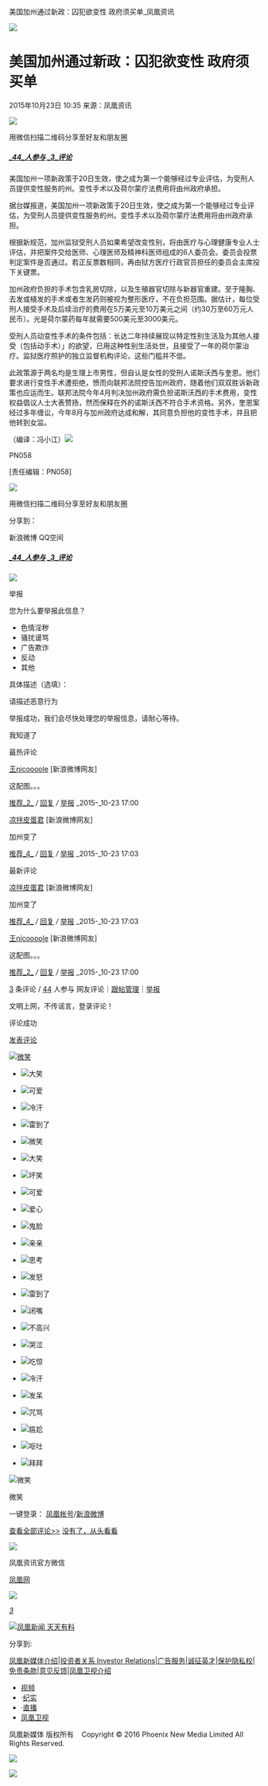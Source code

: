 美国加州通过新政：囚犯欲变性 政府须买单\_凤凰资讯

![](https://dolphin.deliver.ifeng.com/c?z=ifeng&la=0&si=2&ci=23&cg=22&c=29&or=232&l=728&bg=728&b=726&u=https://y0.ifengimg.com/34c4a1d78882290c/2012/0528/1x1.gif)

# 美国加州通过新政：囚犯欲变性 政府须买单

2015年10月23日 10:35 来源：凤凰资讯

![](http://h2.ifengimg.com/0f56ee67a4c375c2/2013/1106/indeccode.png)

用微信扫描二维码分享至好友和朋友圈

##### [_44_人参与](http://gentie.ifeng.com/view.html?docUrl=http%3A%2F%2Fnews.ifeng.com%2Fa%2F20151023%2F45969668_0.shtml&docName=%E7%BE%8E%E5%9B%BD%E5%8A%A0%E5%B7%9E%E9%80%9A%E8%BF%87%E6%96%B0%E6%94%BF%EF%BC%9A%E5%9B%9A%E7%8A%AF%E6%AC%B2%E5%8F%98%E6%80%A7%20%E6%94%BF%E5%BA%9C%E9%A1%BB%E4%B9%B0%E5%8D%95&skey=b9134c&pcUrl=http%3A%2F%2Fnews.ifeng.com%2Fa%2F20151023%2F45969668_0.shtml) [_3_评论](http://gentie.ifeng.com/view.html?docUrl=http%3A%2F%2Fnews.ifeng.com%2Fa%2F20151023%2F45969668_0.shtml&docName=%E7%BE%8E%E5%9B%BD%E5%8A%A0%E5%B7%9E%E9%80%9A%E8%BF%87%E6%96%B0%E6%94%BF%EF%BC%9A%E5%9B%9A%E7%8A%AF%E6%AC%B2%E5%8F%98%E6%80%A7%20%E6%94%BF%E5%BA%9C%E9%A1%BB%E4%B9%B0%E5%8D%95&skey=b9134c&pcUrl=http%3A%2F%2Fnews.ifeng.com%2Fa%2F20151023%2F45969668_0.shtml)

美国加州一项新政策于20日生效，使之成为第一个能够经过专业评估，为受刑人员提供变性服务的州。变性手术以及荷尔蒙疗法费用将由州政府承担。

据台媒报道，美国加州一项新政策于20日生效，使之成为第一个能够经过专业评估，为受刑人员提供变性服务的州。变性手术以及荷尔蒙疗法费用将由州政府承担。

根据新规范，加州监狱受刑人员如果希望改变性别，将由医疗与心理健康专业人士评估，并把案件交给医师、心理医师及精神科医师组成的6人委员会。委员会投票判定案件是否通过。若正反票数相同，再由狱方医疗行政官员担任的委员会主席投下关键票。

加州政府负担的手术包含乳房切除，以及生殖器官切除与新器官重建。至于隆胸、去发或植发的手术或者生发药则被视为整形医疗，不在负担范围。据估计，每位受刑人接受手术及后续治疗的费用在5万美元至10万美元之间（约30万至60万元人民币）。光是荷尔蒙药每年就需要500美元至3000美元。

受刑人员动变性手术的条件包括：长达二年持续展现以特定性别生活及为其他人接受（包括动手术）」的欲望，已用这种性别生活处世，且接受了一年的荷尔蒙治疗。监狱医疗照护的独立监督机构评论，这些门槛并不低。

此政策源于两名均是生理上市男性，但自认是女性的受刑人诺斯沃西与奎恩。他们要求进行变性手术遭拒绝，愤而向联邦法院控告加州政府，随着他们双双胜诉新政策也应运而生。联邦法院今年4月判决加州政府需负担诺斯沃西的手术费用，变性权益倡议人士大表赞扬，然而保释在外的诺斯沃西不符合手术资格。另外，奎恩案经过多年缠讼，今年8月与加州政府达成和解，其同意负担他的变性手术，并且把他转到女监。

（编译：冯小江）[![](http://y2.ifengimg.com/a/2015/0708/icon_logo.gif)](http://www.ifeng.com/)

PN058

\[责任编辑：PN058\]

![](http://h2.ifengimg.com/0f56ee67a4c375c2/2013/1106/indeccode.png)

用微信扫描二维码分享至好友和朋友圈

分享到：

新浪微博 QQ空间

##### [_44_人参与](http://gentie.ifeng.com/view.html?docUrl=http%3A%2F%2Fnews.ifeng.com%2Fa%2F20151023%2F45969668_0.shtml&docName=%E7%BE%8E%E5%9B%BD%E5%8A%A0%E5%B7%9E%E9%80%9A%E8%BF%87%E6%96%B0%E6%94%BF%EF%BC%9A%E5%9B%9A%E7%8A%AF%E6%AC%B2%E5%8F%98%E6%80%A7%20%E6%94%BF%E5%BA%9C%E9%A1%BB%E4%B9%B0%E5%8D%95&skey=b9134c&pcUrl=http%3A%2F%2Fnews.ifeng.com%2Fa%2F20151023%2F45969668_0.shtml) [_3_评论](http://gentie.ifeng.com/view.html?docUrl=http%3A%2F%2Fnews.ifeng.com%2Fa%2F20151023%2F45969668_0.shtml&docName=%E7%BE%8E%E5%9B%BD%E5%8A%A0%E5%B7%9E%E9%80%9A%E8%BF%87%E6%96%B0%E6%94%BF%EF%BC%9A%E5%9B%9A%E7%8A%AF%E6%AC%B2%E5%8F%98%E6%80%A7%20%E6%94%BF%E5%BA%9C%E9%A1%BB%E4%B9%B0%E5%8D%95&skey=b9134c&pcUrl=http%3A%2F%2Fnews.ifeng.com%2Fa%2F20151023%2F45969668_0.shtml)

![](//p0.ifengimg.com/fe/responsiveDetail/images/logo.jpg)

举报

您为什么要举报此信息？

-   色情淫秽
-   骚扰谩骂
-   广告欺诈
-   反动
-   其他

具体描述（选填）：

请描述恶意行为

举报成功，我们会尽快处理您的举报信息，请耐心等待。

我知道了

最热评论

[王nicoooole](https://gentie.ifeng.com/myComments?guid=2515053354) \[新浪微博网友\]

这配图。。。

[推荐_2_](#) _/_ [回复](#) _/_ [举报](#) _2015-_10-23 17:00

[凉拌皮蛋君](https://gentie.ifeng.com/myComments?guid=2865071700) \[新浪微博网友\]

加州变了

[推荐_4_](#) _/_ [回复](#) _/_ [举报](#) _2015-_10-23 17:03

最新评论

[凉拌皮蛋君](https://gentie.ifeng.com/myComments?guid=2865071700) \[新浪微博网友\]

加州变了

[推荐_4_](#) _/_ [回复](#) _/_ [举报](#) _2015-_10-23 17:03

[王nicoooole](https://gentie.ifeng.com/myComments?guid=2515053354) \[新浪微博网友\]

这配图。。。

[推荐_2_](#) _/_ [回复](#) _/_ [举报](#) _2015-_10-23 17:00

[3](//gentie.ifeng.com/view.html?docUrl=http%3A%2F%2Fnews.ifeng.com%2Fa%2F20151023%2F45969668_0.shtml&docName=%E7%BE%8E%E5%9B%BD%E5%8A%A0%E5%B7%9E%E9%80%9A%E8%BF%87%E6%96%B0%E6%94%BF%EF%BC%9A%E5%9B%9A%E7%8A%AF%E6%AC%B2%E5%8F%98%E6%80%A7%20%E6%94%BF%E5%BA%9C%E9%A1%BB%E4%B9%B0%E5%8D%95&skey=b9134c&speUrl=&pcUrl=http%3A%2F%2Fnews.ifeng.com%2Fa%2F20151023%2F45969668_0.shtml) 条评论 / [44](//gentie.ifeng.com/view.html?docUrl=http%3A%2F%2Fnews.ifeng.com%2Fa%2F20151023%2F45969668_0.shtml&docName=%E7%BE%8E%E5%9B%BD%E5%8A%A0%E5%B7%9E%E9%80%9A%E8%BF%87%E6%96%B0%E6%94%BF%EF%BC%9A%E5%9B%9A%E7%8A%AF%E6%AC%B2%E5%8F%98%E6%80%A7%20%E6%94%BF%E5%BA%9C%E9%A1%BB%E4%B9%B0%E5%8D%95&skey=b9134c&speUrl=&pcUrl=http%3A%2F%2Fnews.ifeng.com%2Fa%2F20151023%2F45969668_0.shtml) 人参与 网友评论｜[跟帖管理](//comment.ifeng.com/content/gongyue/gtgl.html)｜[举报](//news.ifeng.com/ask/index.shtml)

文明上网，不传谣言，登录评论！

评论成功

[发表评论](#)

[![微笑](//y0.ifengimg.com/a/2015/1130/face_1.png)](#)

-   ![大笑](//y0.ifengimg.com/a/2015/1130/face_2.png)
-   ![可爱](//y0.ifengimg.com/a/2015/1130/face_4.png)
-   ![冷汗](//y0.ifengimg.com/a/2015/1130/face_15.png)
-   ![雷到了](//y0.ifengimg.com/a/2015/1130/face_10.png)

-   ![微笑](//y0.ifengimg.com/a/2015/1130/face_1.png)
-   ![大笑](//y0.ifengimg.com/a/2015/1130/face_2.png)
-   ![坏笑](//y0.ifengimg.com/a/2015/1130/face_3.png)
-   ![可爱](//y0.ifengimg.com/a/2015/1130/face_4.png)
-   ![爱心](//y0.ifengimg.com/a/2015/1130/face_5.png)
-   ![鬼脸](//y0.ifengimg.com/a/2015/1130/face_6.png)
-   ![亲亲](//y0.ifengimg.com/a/2015/1130/face_7.png)
-   ![思考](//y0.ifengimg.com/a/2015/1130/face_8.png)
-   ![发怒](//y0.ifengimg.com/a/2015/1130/face_9.png)
-   ![雷到了](//y0.ifengimg.com/a/2015/1130/face_10.png)
-   ![闭嘴](//y0.ifengimg.com/a/2015/1130/face_11.png)
-   ![不高兴](//y0.ifengimg.com/a/2015/1130/face_12.png)
-   ![哭泣](//y0.ifengimg.com/a/2015/1130/face_13.png)
-   ![吃惊](//y0.ifengimg.com/a/2015/1130/face_14.png)
-   ![冷汗](//y0.ifengimg.com/a/2015/1130/face_15.png)
-   ![发呆](//y0.ifengimg.com/a/2015/1130/face_16.png)
-   ![咒骂](//y0.ifengimg.com/a/2015/1130/face_17.png)
-   ![尴尬](//y0.ifengimg.com/a/2015/1130/face_18.png)
-   ![呕吐](//y0.ifengimg.com/a/2015/1130/face_19.png)
-   ![拜拜](//y0.ifengimg.com/a/2015/1130/face_20.png)

![微笑](//y0.ifengimg.com/a/2015/1130/face_1.png)

微笑

一键登录： [凤凰帐号](#)/[新浪微博](#)

[查看全部评论>>](//gentie.ifeng.com/view.html?docUrl=http%3A%2F%2Fnews.ifeng.com%2Fa%2F20151023%2F45969668_0.shtml&docName=%E7%BE%8E%E5%9B%BD%E5%8A%A0%E5%B7%9E%E9%80%9A%E8%BF%87%E6%96%B0%E6%94%BF%EF%BC%9A%E5%9B%9A%E7%8A%AF%E6%AC%B2%E5%8F%98%E6%80%A7%20%E6%94%BF%E5%BA%9C%E9%A1%BB%E4%B9%B0%E5%8D%95&skey=b9134c&speUrl=&pcUrl=http%3A%2F%2Fnews.ifeng.com%2Fa%2F20151023%2F45969668_0.shtml) [没有了，从头看看](javascript:void\(0\);)

![](http://d.ifengimg.com/w80_h80_nocache/y0.ifengimg.com/e01ed39fc2da5d4a/2013/1107/00092ec33d1b6502592a18584daddf3e.jpg)

凤凰资讯官方微信

[凤凰网](http://weibo.com/phoenixnewmedia "凤凰网")

![](http://y2.ifengimg.com/ifengimcp/pic/20150902/3677f2773fd79f12b079_size1_w35_h15.png)

[_3_](javascript:void\(0\);)

[![凤凰新闻 天天有料](//y3.ifengimg.com/a/2015/0130/b3e486531275e3b.JPG)](http://api.3g.ifeng.com/ifengtg?adid=11345)

分享到:

[凤凰新媒体介绍](http://www.ifeng.com/corp/about/intro/)|[投资者关系 Investor Relations](http://ir.ifeng.com/)|[广告服务](http://biz.ifeng.com/)|[诚征英才](http://career.ifeng.com/)|[保护隐私权](http://www.ifeng.com/corp/privacy/)|[免责条款](http://www.ifeng.com/corp/exemption/)|[意见反馈](http://help.ifeng.com/)|[凤凰卫视介绍](http://phtv.ifeng.com/intro/)

-   [视频](http://v.ifeng.com/ "视频")
-   ·[纪实](http://v.ifeng.com/documentary/index.shtml "纪实")
-   ·[直播](http://v.ifeng.com/live/ "直播")
-   [凤凰卫视](http://phtv.ifeng.com/ "凤凰卫视")

凤凰新媒体 版权所有    Copyright © 2016 Phoenix New Media Limited All Rights Reserved.

![](http://ifeng.wrating.com/a.gif?a=192ebcfc12a&t=&i=-50f6ab6ec.192ebcfc130.0.c30786707f7fa&b=https%3A//news.ifeng.com/a/20151023/45969668_0.shtml&c=860010-2063990101&s=800x600x24&l=en-us&z=0&j=0&f=-&ut=30&n=&js=&ck=1)

![](http://ifeng.wrating.com/a.gif?a=&c=860010-2063990101)